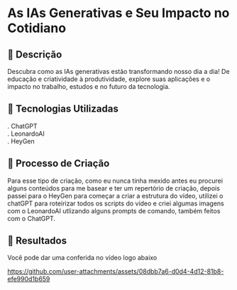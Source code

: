 # As IAs Generativas e Seu Impacto no Cotidiano

## 📒 Descrição
Descubra como as IAs generativas estão transformando nosso dia a dia! De educação e criatividade à produtividade, explore suas aplicações e o impacto no trabalho, estudos e no futuro da tecnologia.

## 🤖 Tecnologias Utilizadas
. ChatGPT <br>
. LeonardoAI <br>
. HeyGen

## 🧐 Processo de Criação
Para esse tipo de criação, como eu nunca tinha mexido antes eu procurei alguns conteúdos para me basear e ter um repertório de criação, depois passei para o HeyGen para começar a criar a estrutura do vídeo, utilizei o chatGPT para roteirizar todos os scripts do vídeo e criei algumas imagens com o LeonardoAI utlizando alguns prompts de comando, também feitos com o ChatGPT.

## 🚀 Resultados
Você pode dar uma conferida no vídeo logo abaixo

https://github.com/user-attachments/assets/08dbb7a6-d0d4-4d12-81b8-efe990d1b659
